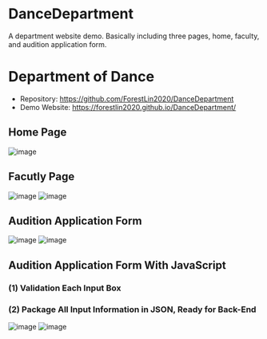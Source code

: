 # DanceDepartment
A department website demo. Basically including three pages, home, faculty, and audition application form.


# Department of Dance

* Repository: https://github.com/ForestLin2020/DanceDepartment
* Demo Website: https://forestlin2020.github.io/DanceDepartment/


## Home Page
![image](https://user-images.githubusercontent.com/59840706/124345324-45617100-dba6-11eb-8d45-1989cce7f409.png)


## Facutly Page
![image](https://user-images.githubusercontent.com/59840706/124345372-7b9ef080-dba6-11eb-9555-bef7d9d84c6b.png)
![image](https://user-images.githubusercontent.com/59840706/124345424-b0ab4300-dba6-11eb-957b-2821431b327e.png)


## Audition Application Form
![image](https://user-images.githubusercontent.com/59840706/124345849-6081b000-dba9-11eb-8372-7278d42bd109.png)
![image](https://user-images.githubusercontent.com/59840706/124345415-a426ea80-dba6-11eb-9464-bcb9717cf801.png)


## Audition Application Form With JavaScript 
### (1) Validation Each Input Box 
### (2) Package All Input Information in JSON, Ready for Back-End 
![image](https://user-images.githubusercontent.com/59840706/124345957-164cfe80-dbaa-11eb-8fd0-5e396fc2ce91.png)
![image](https://user-images.githubusercontent.com/59840706/124345984-35e42700-dbaa-11eb-92bb-1c71e3ebf8f4.png)

